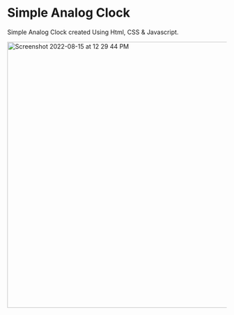 # Simple Analog Clock
Simple Analog Clock created Using Html, CSS &amp; Javascript.

<img width="612" alt="Screenshot 2022-08-15 at 12 29 44 PM" src="https://user-images.githubusercontent.com/108448353/184593459-4a42ab66-715b-4041-b497-b223df7c6069.png">
